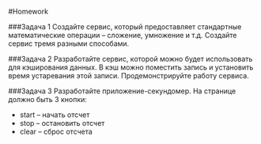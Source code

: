 #Homework 

###Задача 1 
Создайте сервис, который предоставляет стандартные математические операции – сложение, умножение и т.д. Создайте сервис тремя разными способами.

###Задача 2 
Разработайте сервис, которой можно будет использовать для кэширования данных.
В кэш можно поместить запись и установить время устаревания этой записи. Продемонстрируйте работу сервиса.

###Задача 3 
Разработайте приложение-секундомер. На странице должно быть 3 кнопки: 
* start – начать отсчет 
* stop – остановить отсчет 
* clear – сброс отсчета


